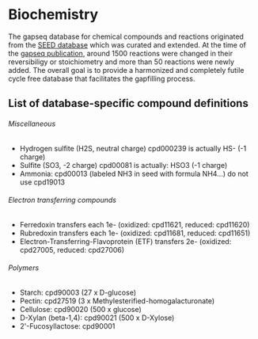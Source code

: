 # Biochemistry

The gapseq database for chemical compounds and reactions originated from the [SEED database](https://modelseed.org/biochem/) which was curated and extended.
At the time of the [gapseq publication](https://doi.org/10.1101/2020.03.20.000737), around 1500 reactions were changed in their reversibiligy or stoichiometry and more than 50 reactions were newly added.
The overall goal is to provide a harmonized and completely futile cycle free database that facilitates the gapfilling process.

## List of database-specific compound definitions

###### Miscellaneous

- Hydrogen sulfite (H2S, neutral charge) cpd000239 is actually HS- (-1 charge)
- Sulfite (SO3, -2 charge) cpd00081 is actually: HSO3 (-1 charge)
- Ammonia: cpd00013 (labeled NH3 in seed with formula NH4...) do not use cpd19013

###### Electron transferring compounds

- Ferredoxin transfers each 1e- (oxidized: cpd11621, reduced: cpd11620)
- Rubredoxin transfers each 1e- (oxidized: cpd11681, reduced: cpd11651)
- Electron-Transferring-Flavoprotein (ETF) transfers 2e- (oxidized: cpd27005, reduced: cpd27006)

###### Polymers

- Starch: cpd90003 (27 x D-glucose)
- Pectin: cpd27519 (3 x Methylesterified-homogalacturonate)
- Cellulose: cpd90020 (500 x glucose)
- D-Xylan (beta-1,4): cpd90021 (500 x D-Xylose)
- 2'-Fucosyllactose: cpd90001
